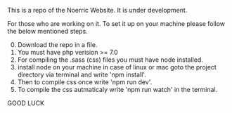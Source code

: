 This is a repo of the Noerric Website. 
It is under development.


For those who are working on it. To set it up on your machine please follow the below mentioned steps.

0. Download the repo in a file.
1. You must have php verision >= 7.0
2. For compiling the .sass (css) files you must have node installed.
3. install node on your machine in case of linux or mac goto the project directory via terminal and write 'npm install'.
4. Then to compile css once write 'npm run dev'.
5. To compile the css autmaticaly write 'npm run watch' in the terminal.

GOOD LUCK
